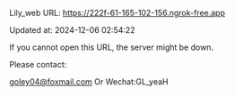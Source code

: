 Lily_web URL: https://222f-61-165-102-156.ngrok-free.app

Updated at: 2024-12-06 02:54:22

If you cannot open this URL, the server might be down.

Please contact: 

goley04@foxmail.com Or Wechat:GL_yeaH